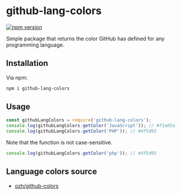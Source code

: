 # github-lang-colors
[![npm version](https://badge.fury.io/js/github-lang-colors.svg)](https://www.npmjs.com/package/github-lang-colors)

Simple package that returns the color GitHub has defined for any programming language.

## Installation
Via npm:
```bash
npm i github-lang-colors
```

## Usage
```javascript
const githubLangColors = require('github-lang-colors');
console.log(githubLangColors.getColor('JavaScript')); // #f1e05a
console.log(githubLangColors.getColor('PHP')); // #4f5d95
```

Note that the function is not case-sensitive.

```javascript
console.log(githubLangColors.getColor('php')); // #4f5d95
```

## Language colors source
* [ozh/github-colors](https://github.com/ozh/github-colors)
